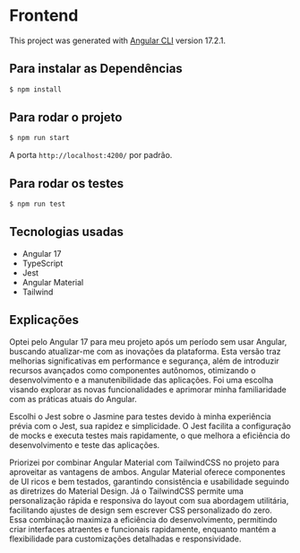 # Frontend

This project was generated with [Angular CLI](https://github.com/angular/angular-cli) version 17.2.1.

## Para instalar as Dependências

```bash
$ npm install
```

## Para rodar o projeto

```bash
$ npm run start
```

A porta  `http://localhost:4200/` por padrão.

## Para rodar os testes

```bash
$ npm run test
```

## Tecnologias usadas

- Angular 17
- TypeScript
- Jest
- Angular Material
- Tailwind


## Explicações

Optei pelo Angular 17 para meu projeto após um período sem usar Angular, buscando atualizar-me com as inovações da plataforma. Esta versão traz melhorias significativas em performance e segurança, além de introduzir recursos avançados como componentes autônomos, otimizando o desenvolvimento e a manutenibilidade das aplicações. Foi uma escolha visando explorar as novas funcionalidades e aprimorar minha familiaridade com as práticas atuais do Angular.


Escolhi o Jest sobre o Jasmine para testes devido à minha experiência prévia com o Jest, sua rapidez e simplicidade. O Jest facilita a configuração de mocks e executa testes mais rapidamente, o que melhora a eficiência do desenvolvimento e teste das aplicações.

Priorizei por combinar Angular Material com TailwindCSS no projeto para aproveitar as vantagens de ambos. Angular Material oferece componentes de UI ricos e bem testados, garantindo consistência e usabilidade seguindo as diretrizes do Material Design. Já o TailwindCSS permite uma personalização rápida e responsiva do layout com sua abordagem utilitária, facilitando ajustes de design sem escrever CSS personalizado do zero. Essa combinação maximiza a eficiência do desenvolvimento, permitindo criar interfaces atraentes e funcionais rapidamente, enquanto mantém a flexibilidade para customizações detalhadas e responsividade.

